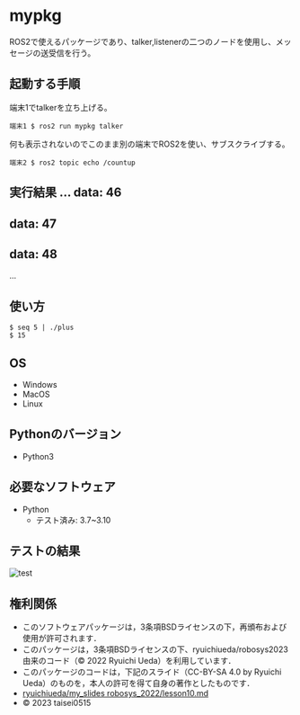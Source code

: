 # mypkg
ROS2で使えるパッケージであり、talker,listenerの二つのノードを使用し、メッセージの送受信を行う。

## 起動する手順
端末1でtalkerを立ち上げる。
```
端末1 $ ros2 run mypkg talker
```
何も表示されないのでこのまま別の端末でROS2を使い、サブスクライブする。
```
端末2 $ ros2 topic echo /countup
```
実行結果
...
data: 46
---
data: 47
---
data: 48
---
...

## 使い方

```
$ seq 5 | ./plus
$ 15

```

## OS
* Windows
* MacOS
* Linux

## Pythonのバージョン
* Python3

## 必要なソフトウェア
* Python
  * テスト済み: 3.7~3.10

## テストの結果
![test](https://github.com/taisei0515/robosys202x/actions/workflows/test.yml/badge.svg)

## 権利関係

* このソフトウェアパッケージは，3条項BSDライセンスの下，再頒布および使用が許可されます．
* このパッケージは，3条項BSDライセンスの下、ryuichiueda/robosys2023由来のコード（© 2022 Ryuichi Ueda）を利用しています．
* このパッケージのコードは，下記のスライド（CC-BY-SA 4.0 by Ryuichi Ueda）のものを，本人の許可を得て自身の著作としたものです．
* [ryuichiueda/my_slides robosys_2022/lesson10.md](https://github.com/ryuichiueda/my_slides/tree/master/robosys_2022/lesson10.md)
* © 2023 taisei0515
